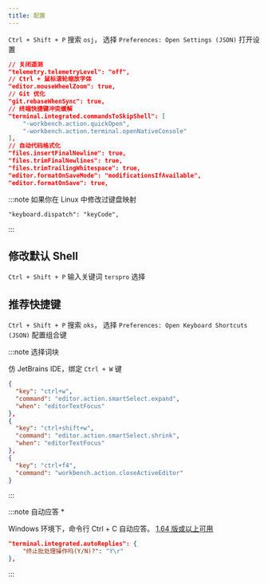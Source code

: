 ```yaml
---
title: 配置
---
```


`Ctrl + Shift + P` 搜索 `osj`，
选择 `Preferences: Open Settings (JSON)` 打开设置

```json
// 关闭遥测
"telemetry.telemetryLevel": "off",
// Ctrl + 鼠标滚轮缩放字体
"editor.mouseWheelZoom": true,
// Git 优化
"git.rebaseWhenSync": true,
// 终端快捷键冲突缓解
"terminal.integrated.commandsToSkipShell": [
    "-workbench.action.quickOpen",
    "-workbench.action.terminal.openNativeConsole"
],
// 自动代码格式化
"files.insertFinalNewline": true,
"files.trimFinalNewlines": true,
"files.trimTrailingWhitespace": true,
"editor.formatOnSaveMode": "modificationsIfAvailable",
"editor.formatOnSave": true,
```

:::note 如果你在 Linux 中修改过键盘映射

    "keyboard.dispatch": "keyCode",

:::

## 修改默认 Shell

`Ctrl + Shift + P` 输入关键词 `terspro` 选择

## 推荐快捷键

`Ctrl + Shift + P` 搜索 `oks`，
选择 `Preferences: Open Keyboard Shortcuts (JSON)` 配置组合键

:::note 选择词块

仿 JetBrains IDE，绑定 `Ctrl + W` 键

```json
{
  "key": "ctrl+w",
  "command": "editor.action.smartSelect.expand",
  "when": "editorTextFocus"
},
{
  "key": "ctrl+shift+w",
  "command": "editor.action.smartSelect.shrink",
  "when": "editorTextFocus"
},
{
  "key": "ctrl+f4",
  "command": "workbench.action.closeActiveEditor"
}
```

:::

:::note 自动应答 \*

Windows 环境下，命令行 Ctrl + C 自动应答。
[1.64 版或以上可用](https://code.visualstudio.com/updates/v1_64#_automatic-replies)

```json
"terminal.integrated.autoReplies": {
    "终止批处理操作吗(Y/N)?": "Y\r"
},
```

:::
